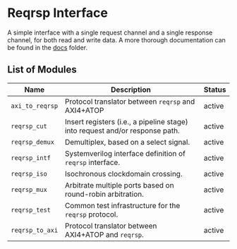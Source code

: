 # Reqrsp Interface

A simple interface with a single request channel and a single response channel,
for both read and write data. A more thorough documentation can be found in the
[docs](doc/index.md) folder.

## List of Modules

| Name            | Description                                                                  | Status |
| --------------- | ---------------------------------------------------------------------------- | ------ |
| `axi_to_reqrsp` | Protocol translator between `reqrsp` and AXI4+ATOP                           | active |
| `reqrsp_cut`    | Insert registers (i.e., a pipeline stage) into request and/or response path. | active |
| `reqrsp_demux`  | Demultiplex, based on a select signal.                                       | active |
| `reqrsp_intf`   | Systemverilog interface definition of `reqrsp` interface.                    | active |
| `reqrsp_iso`    | Isochronous clockdomain crossing.                                            | active |
| `reqrsp_mux`    | Arbitrate multiple ports based on round-robin arbitration.                   | active |
| `reqrsp_test`   | Common test infrastructure for the `reqrsp` protocol.                        | active |
| `reqrsp_to_axi` | Protocol translator between AXI4+ATOP and `reqrsp`.                          | active |



